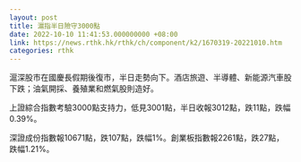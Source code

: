 ```yaml
---
layout: post
title: 滬指半日險守3000點
date: 2022-10-10 11:41:53.000000000 +08:00
link: https://news.rthk.hk/rthk/ch/component/k2/1670319-20221010.htm
categories: rthk
---
```


滬深股市在國慶長假期後復市，半日走勢向下。酒店旅遊、半導體、新能源汽車股下跌；油氣開採、養殖業和燃氣股則造好。

上證綜合指數考驗3000點支持力，低見3001點，半日收報3012點，跌11點，跌幅0.39%。

深證成份指數報10671點，跌107點，跌幅1%。創業板指數報2261點，跌27點，跌幅1.21%。
